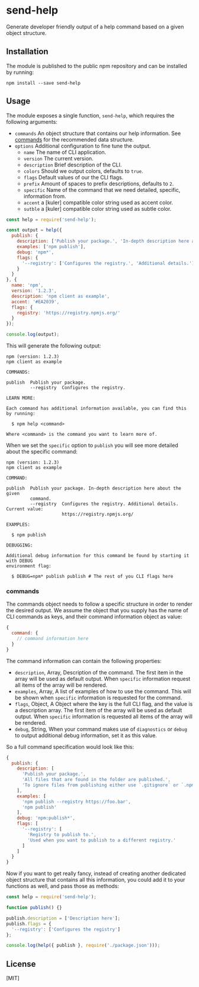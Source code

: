 # send-help

Generate developer friendly output of a help command based on a given object
structure.

## Installation

The module is published to the public npm repository and can be installed by
running:

```
npm install --save send-help
```

## Usage

The module exposes a single function, `send-help`, which requires the
following arguments:

- `commands` An object structure that contains our help information. See
  [commands](#commands) for the recommended data structure.
- `options` Additional configuration to fine tune the output.
  - `name` The name of CLI application.
  - `version` The current version.
  - `description` Brief description of the CLI.
  - `colors` Should we output colors, defaults to `true`.
  - `flags` Default values of our the CLI flags.
  - `prefix` Amount of spaces to prefix descriptions, defaults to `2`.
  - `specific` Name of the command that we need detailed, specific, information
    from.
  - `accent` a [kuler] compatible color string used as accent color.
  - `sutble` a [kuler] compatible color string used as subtle color.

```js
const help = require('send-help');

const output = help({
  publish: {
    description: ['Publish your package.', 'In-depth description here about the given command.'],
    examples: ['npm publish'],
    debug: 'npm*',
    flags: {
      '--registry': ['Configures the registry.', 'Additional details.']
    }
  }
}, {
  name: 'npm',
  version: '1.2.3',
  description: 'npm client as example',
  accent: '#EA2039',
  flags: {
    registry: 'https://registry.npmjs.org/'
  }
});

console.log(output);
```

This will generate the following output:

```
npm (version: 1.2.3)
npm client as example

COMMANDS:

publish  Publish your package.
         --registry  Configures the registry.

LEARN MORE:

Each command has additional information available, you can find this by running:

  $ npm help <command>

Where <command> is the command you want to learn more of.
```

When we set the `specific` option to `publish` you will see more detailed about
the specific command:

```
npm (version: 1.2.3)
npm client as example

COMMAND:

publish  Publish your package. In-depth description here about the given
         command.
         --registry  Configures the registry. Additional details. Current value:
                     https://registry.npmjs.org/

EXAMPLES:

  $ npm publish

DEBUGGING:

Additional debug information for this command be found by starting it with DEBUG
environment flag:

  $ DEBUG=npm* publish publish # The rest of you CLI flags here
```

### commands

The commands object needs to follow a specific structure in order to render
the desired output. We assume the object that you supply has the name of
CLI commands as keys, and their command information object as value:

```js
{
  command: {
    // command information here
  }
}
```

The command information can contain the following properties:

- `description`, Array, Description of the command. The first item in the array
  will be used as default output. When `specific` information request all items
  of the array will be rendered.
- `examples`, Array, A list of examples of how to use the command. This will be
  shown when `specific` information is requested for the command.
- `flags`, Object, A Object where the key is the full CLI flag, and the value
  is a description array. The first item of the array will be used as default
  output. When `specific` information is requested all items of the array will
  be rendered.
- `debug`, String, When your command makes use of `diagnostics` or `debug` to
  output additional debug information, set it as this value.

So a full command specification would look like this:

```js
{
  publish: {
    description: [
      'Publish your package.',
      'All files that are found in the folder are published.',
      'To ignore files from publishing either use `.gitignore` or `.npmignore`.'
    ],
    examples: [
      'npm publish --registry https://foo.bar',
      'npm publish'
    ],
    debug: 'npm:publish*',
    flags: [
      '--registry': [
        'Registry to publish to.',
        'Used when you want to publish to a different registry.'
      ]
    ]
  }
}
```

Now if you want to get really fancy, instead of creating another dedicated
object structure that contains all this information, you could add it to
your functions as well, and pass those as methods:

```js
const help = require('send-help');

function publish() {}

publish.description = ['Description here'];
publish.flags = {
  '--registry': ['Configures the registry']
};

console.log(help({ publish }, require('./package.json')));
```

## License

[MIT]
